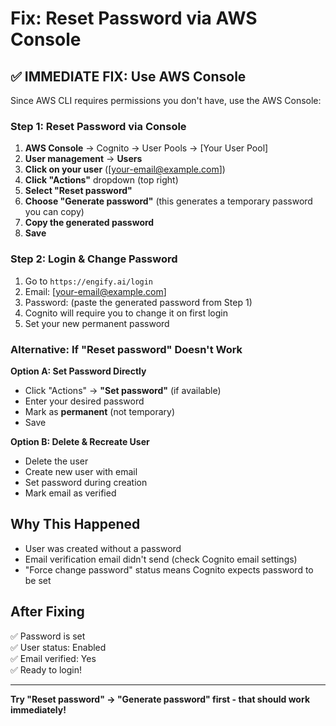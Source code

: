 # Fix: Reset Password via AWS Console

## ✅ IMMEDIATE FIX: Use AWS Console

Since AWS CLI requires permissions you don't have, use the AWS Console:

### Step 1: Reset Password via Console

1. **AWS Console** → Cognito → User Pools → [Your User Pool]
2. **User management** → **Users**
3. **Click on your user** ([your-email@example.com])
4. **Click "Actions"** dropdown (top right)
5. **Select "Reset password"**
6. **Choose "Generate password"** (this generates a temporary password you can copy)
7. **Copy the generated password**
8. **Save**

### Step 2: Login & Change Password

1. Go to `https://engify.ai/login`
2. Email: [your-email@example.com]
3. Password: (paste the generated password from Step 1)
4. Cognito will require you to change it on first login
5. Set your new permanent password

### Alternative: If "Reset password" Doesn't Work

**Option A: Set Password Directly**

- Click "Actions" → **"Set password"** (if available)
- Enter your desired password
- Mark as **permanent** (not temporary)
- Save

**Option B: Delete & Recreate User**

- Delete the user
- Create new user with email
- Set password during creation
- Mark email as verified

## Why This Happened

- User was created without a password
- Email verification email didn't send (check Cognito email settings)
- "Force change password" status means Cognito expects password to be set

## After Fixing

✅ Password is set  
✅ User status: Enabled  
✅ Email verified: Yes  
✅ Ready to login!

---

**Try "Reset password" → "Generate password" first - that should work immediately!**

